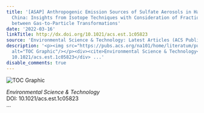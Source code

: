 ```yaml
---
title: '[ASAP] Anthropogenic Emission Sources of Sulfate Aerosols in Hangzhou, East
  China: Insights from Isotope Techniques with Consideration of Fractionation Effects
  between Gas-to-Particle Transformations'
date: '2022-03-16'
linkTitle: http://dx.doi.org/10.1021/acs.est.1c05823
source: 'Environmental Science & Technology: Latest Articles (ACS Publications)'
description: '<p><img src="https://pubs.acs.org/na101/home/literatum/publisher/achs/journals/content/esthag/0/esthag.ahead-of-print/acs.est.1c05823/20220316/images/medium/es1c05823_0006.gif"
  alt="TOC Graphic"/></p><div><cite>Environmental Science & Technology</cite></div><div>DOI:
  10.1021/acs.est.1c05823</div> ...'
disable_comments: true
---
```

<p><img src="https://pubs.acs.org/na101/home/literatum/publisher/achs/journals/content/esthag/0/esthag.ahead-of-print/acs.est.1c05823/20220316/images/medium/es1c05823_0006.gif" alt="TOC Graphic"/></p><div><cite>Environmental Science & Technology</cite></div><div>DOI: 10.1021/acs.est.1c05823</div> ...